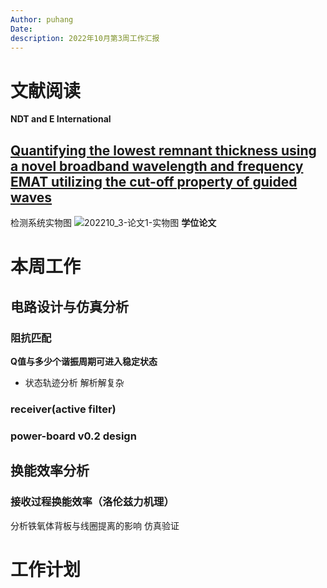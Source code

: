 ```yaml
---
Author: puhang
Date:
description: 2022年10月第3周工作汇报
---
```

# 文献阅读
**NDT and E International**
## [Quantifying the lowest remnant thickness using a novel broadband wavelength and frequency EMAT utilizing the cut-off property of guided waves](https://github.com/puhang/notes/blob/master/paper_review/Quantifying_the_lowest_remnant_thickness_using_a_novel_broadband_wavelenth_and_frequency_EMAT_utilizing_the_cut-off_property_of_guided_waves.pdf)

检测系统实物图
![202210_3-论文1-实物图](https://raw.githubusercontent.com/puhang/resource/master/pictures/202210_3-%E8%AE%BA%E6%96%871-%E5%AE%9E%E7%89%A9%E5%9B%BE.png)
**学位论文**


# 本周工作
## 电路设计与仿真分析
### 阻抗匹配
**Q值与多少个谐振周期可进入稳定状态**
- 状态轨迹分析
  解析解复杂
### receiver(active filter)

### power-board v0.2 design

## 换能效率分析
### 接收过程换能效率（洛伦兹力机理）
分析铁氧体背板与线圈提离的影响
仿真验证
# 工作计划
